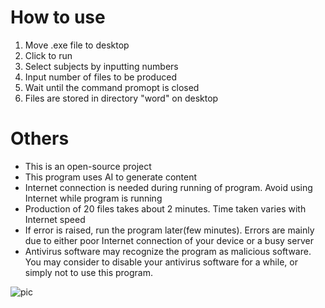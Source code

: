 # How to use
1. Move .exe file to desktop
2. Click to run
3. Select subjects by inputting numbers
4. Input number of files to be produced
5. Wait until the command promopt is closed
6. Files are stored in directory "word" on desktop

# Others
- This is an open-source project
- This program uses AI to generate content
- Internet connection is needed during running of program. Avoid using Internet while program is running
- Production of 20 files takes about 2 minutes. Time taken varies with Internet speed
- If error is raised, run the program later(few minutes). Errors are mainly due to either poor Internet connection of your device or a busy server
- Antivirus software may recognize the program as malicious software. You may consider to disable your antivirus software for a while, or simply not to use this program.

![pic](https://github.com/user-attachments/assets/fbbf1e85-a4c7-4545-b4fa-dfa1bcbe6ae7)
